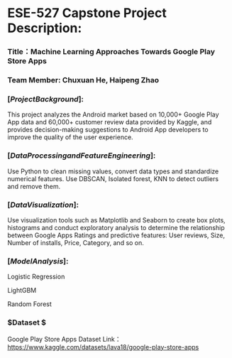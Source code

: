 # ESE-527 Capstone Project Description:

### Title：Machine Learning Approaches Towards Google Play Store Apps

### Team Member: Chuxuan He, Haipeng Zhao

### $[Project Background]:$

This project analyzes the Android market based on 10,000+ Google Play App data and 60,000+ customer review data provided by Kaggle, and provides decision-making suggestions to Android App developers to improve the quality of the user experience.

### $[Data Processing and Feature Engineering]:$   

Use Python to clean missing values, convert data types and standardize numerical features. Use DBSCAN, Isolated forest, KNN to detect outliers and remove them.

### $[Data Visualization]:$ 
Use visualization tools such as Matplotlib and Seaborn to create box plots, histograms and conduct exploratory analysis to determine the relationship between Google Apps Ratings and predictive features: User reviews, Size, Number of installs, Price, Category, and so on.

### $[Model Analysis]:$  

Logistic Regression 

LightGBM 

Random Forest 


### $Dataset $ 
Google Play Store Apps Dataset
Link：https://www.kaggle.com/datasets/lava18/google-play-store-apps
